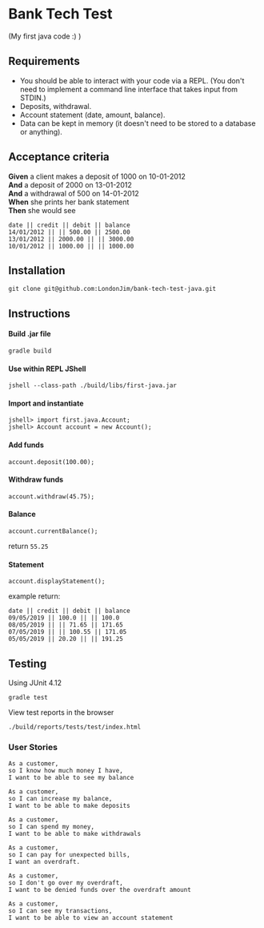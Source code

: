 # Bank Tech Test
(My first java code :) )

## Requirements

* You should be able to interact with your code via a REPL.  (You don't need to implement a command line interface that takes input from STDIN.)
* Deposits, withdrawal.
* Account statement (date, amount, balance).
* Data can be kept in memory (it doesn't need to be stored to a database or anything).

## Acceptance criteria

**Given** a client makes a deposit of 1000 on 10-01-2012  
**And** a deposit of 2000 on 13-01-2012  
**And** a withdrawal of 500 on 14-01-2012  
**When** she prints her bank statement  
**Then** she would see

```
date || credit || debit || balance
14/01/2012 || || 500.00 || 2500.00
13/01/2012 || 2000.00 || || 3000.00
10/01/2012 || 1000.00 || || 1000.00
```

## Installation

```
git clone git@github.com:LondonJim/bank-tech-test-java.git
```

## Instructions
#### Build .jar file

```
gradle build
```

#### Use within REPL JShell
```
jshell --class-path ./build/libs/first-java.jar
```

#### Import and instantiate
```
jshell> import first.java.Account;
jshell> Account account = new Account();
```

#### Add funds
```
account.deposit(100.00);
```

#### Withdraw funds
```
account.withdraw(45.75);
```

#### Balance
```
account.currentBalance();
```
return `55.25`

#### Statement
```
account.displayStatement();
```
example return:
```
date || credit || debit || balance
09/05/2019 || 100.0 || || 100.0
08/05/2019 || || 71.65 || 171.65
07/05/2019 || || 100.55 || 171.05
05/05/2019 || 20.20 || || 191.25
```

## Testing
Using JUnit 4.12

```
gradle test
```

View test reports in the browser
```
./build/reports/tests/test/index.html
```

### User Stories

```
As a customer,
so I know how much money I have,
I want to be able to see my balance

As a customer,
so I can increase my balance,
I want to be able to make deposits

As a customer,
so I can spend my money,
I want to be able to make withdrawals

As a customer,
so I can pay for unexpected bills,
I want an overdraft.

As a customer,
so I don't go over my overdraft,
I want to be denied funds over the overdraft amount

As a customer,
so I can see my transactions,
I want to be able to view an account statement
```
